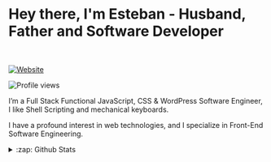 # Hey there, I'm Esteban - Husband, Father and Software Developer

<br>

[![Website](https://img.shields.io/website?label=rocha.codes&style=for-the-badge&url=https%3A%2F%2Frocha.codes)](https://rocha.codes)

![Profile views](https://gpvc.arturio.dev/esteban-rocha)

I’m a Full Stack Functional JavaScript, CSS & WordPress Software Engineer, I like Shell Scripting and mechanical keyboards.

I have a profound interest in web technologies, and I specialize in Front-End Software Engineering.

<details>
  <summary>:zap: Github Stats</summary>

<img align="left" alt="Esteban Rocha Github Stats" src="https://github-readme-stats.vercel.app/api?username=Esteban-Rocha&show_icons=true&theme=gruvbox" />

</details>
